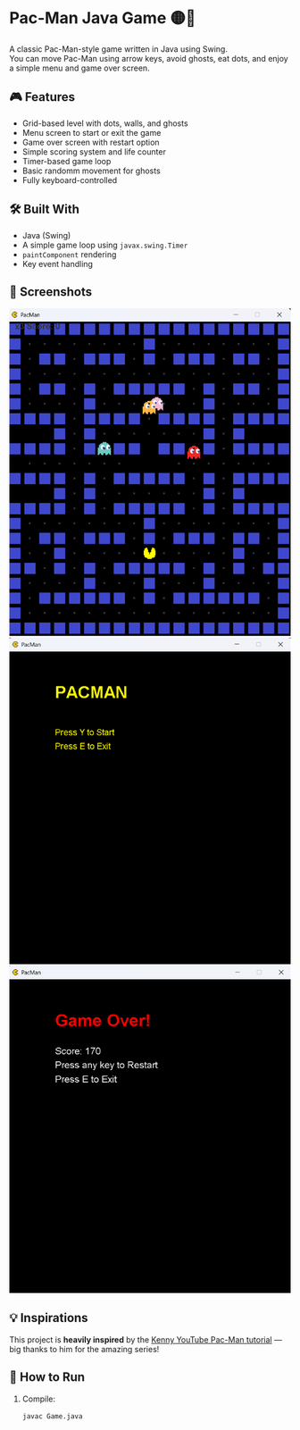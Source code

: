 # Pac-Man Java Game 🟡👻

A classic Pac-Man-style game written in Java using Swing.  
You can move Pac-Man using arrow keys, avoid ghosts, eat dots, and enjoy a simple menu and game over screen.

## 🎮 Features

- Grid-based level with dots, walls, and ghosts
- Menu screen to start or exit the game
- Game over screen with restart option
- Simple scoring system and life counter
- Timer-based game loop
- Basic randomm movement for ghosts
- Fully keyboard-controlled

## 🛠 Built With

- Java (Swing)
- A simple game loop using `javax.swing.Timer`
- `paintComponent` rendering
- Key event handling

## 📸 Screenshots

![alt text](src/images/screens.png)
![alt text](src/images/screens1.png)
![alt text](src/images/screens2.png)

## 💡 Inspirations

This project is **heavily inspired** by the [Kenny YouTube Pac-Man tutorial](https://www.youtube.com/@KennyYipCoding) — big thanks to him for the amazing series!

## 🚀 How to Run

1. Compile:
   ```bash
   javac Game.java
